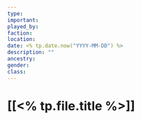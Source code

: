 ```yaml
---
type:
important:
played_by:
faction:
location: 
date: <% tp.date.now("YYYY-MM-DD") %>
description: ""
ancestry: 
gender: 
class: 
---
```

# [[<% tp.file.title %>]]

